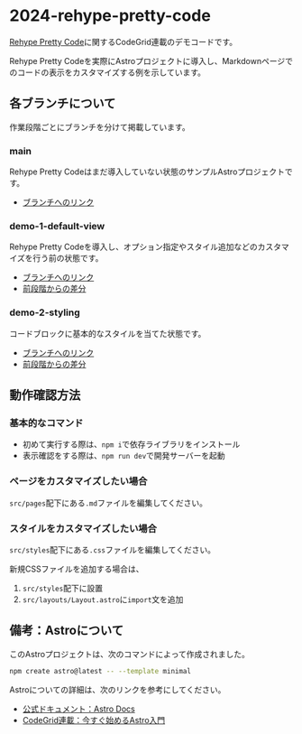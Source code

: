 # 2024-rehype-pretty-code

[Rehype Pretty Code](https://github.com/rehype-pretty/rehype-pretty-code)に関するCodeGrid連載のデモコードです。

Rehype Pretty Codeを実際にAstroプロジェクトに導入し、Markdownページでのコードの表示をカスタマイズする例を示しています。

## 各ブランチについて

作業段階ごとにブランチを分けて掲載しています。

### main

Rehype Pretty Codeはまだ導入していない状態のサンプルAstroプロジェクトです。

- [ブランチへのリンク](https://github.com/codegrid/2024-rehype-pretty-code)

### demo-1-default-view

Rehype Pretty Codeを導入し、オプション指定やスタイル追加などのカスタマイズを行う前の状態です。

- [ブランチへのリンク](https://github.com/codegrid/2024-rehype-pretty-code/tree/demo-1-default-view)
- [前段階からの差分](https://github.com/codegrid/2024-rehype-pretty-code/compare/main...demo-1-default-view)

### demo-2-styling

コードブロックに基本的なスタイルを当てた状態です。

- [ブランチへのリンク](https://github.com/codegrid/2024-rehype-pretty-code/tree/demo-2-styling)
- [前段階からの差分](https://github.com/codegrid/2024-rehype-pretty-code/compare/demo-1-default-view...demo-2-styling)

## 動作確認方法

### 基本的なコマンド

- 初めて実行する際は、`npm i`で依存ライブラリをインストール
- 表示確認をする際は、`npm run dev`で開発サーバーを起動

### ページをカスタマイズしたい場合

`src/pages`配下にある`.md`ファイルを編集してください。

### スタイルをカスタマイズしたい場合

`src/styles`配下にある`.css`ファイルを編集してください。

新規CSSファイルを追加する場合は、

1. `src/styles`配下に設置
2. `src/layouts/Layout.astro`に`import`文を追加

## 備考：Astroについて

このAstroプロジェクトは、次のコマンドによって作成されました。

```sh
npm create astro@latest -- --template minimal
```

Astroについての詳細は、次のリンクを参考にしてください。

- [公式ドキュメント：Astro Docs](https://docs.astro.build/ja/getting-started/)
- [CodeGrid連載：今すぐ始めるAstro入門](https://www.codegrid.net/series/2022-astro/)
